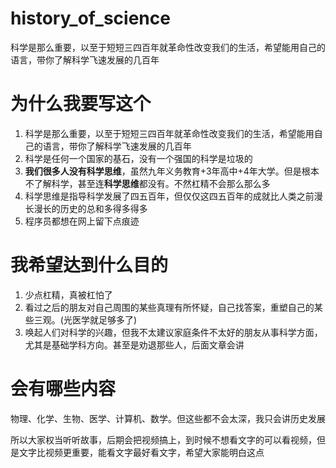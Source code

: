 # history_of_science
科学是那么重要，以至于短短三四百年就革命性改变我们的生活，希望能用自己的语言，带你了解科学飞速发展的几百年



# 为什么我要写这个

1. 科学是那么重要，以至于短短三四百年就革命性改变我们的生活，希望能用自己的语言，带你了解科学飞速发展的几百年
2. 科学是任何一个国家的基石，没有一个强国的科学是垃圾的
3. **我们很多人没有科学思维**，虽然九年义务教育+3年高中+4年大学。但是根本不了解科学，甚至连**科学思维**都没有。不然杠精不会那么那么多
4. 科学思维是指导科学发展了四五百年，但仅仅这四五百年的成就比人类之前漫长漫长的历史的总和多得多得多
5. 程序员都想在网上留下点痕迹



# 我希望达到什么目的

1. 少点杠精，真被杠怕了
2. 看过之后的朋友对自己周围的某些真理有所怀疑，自己找答案，重塑自己的某些三观。(光医学就足够多了)
3. 唤起人们对科学的兴趣，但我不太建议家庭条件不太好的朋友从事科学方面，尤其是基础学科方向。甚至是劝退那些人，后面文章会讲



# 会有哪些内容

物理、化学、生物、医学、计算机、数学。但这些都不会太深，我只会讲历史发展

所以大家权当听听故事，后期会把视频搞上，到时候不想看文字的可以看视频，但是文字比视频更重要，能看文字最好看文字，希望大家能明白这点

